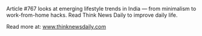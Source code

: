 Article #767 looks at emerging lifestyle trends in India — from minimalism to work-from-home hacks. Read Think News Daily to improve daily life.

Read more at: www.thinknewsdaily.com